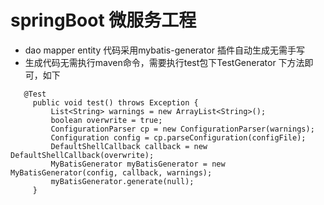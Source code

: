 # springBoot 微服务工程
* dao mapper entity 代码采用mybatis-generator 插件自动生成无需手写
* 生成代码无需执行maven命令，需要执行test包下TestGenerator 下方法即可，如下
```
   @Test
     public void test() throws Exception {
         List<String> warnings = new ArrayList<String>();
         boolean overwrite = true;
         ConfigurationParser cp = new ConfigurationParser(warnings);
         Configuration config = cp.parseConfiguration(configFile);
         DefaultShellCallback callback = new DefaultShellCallback(overwrite);
         MyBatisGenerator myBatisGenerator = new MyBatisGenerator(config, callback, warnings);
         myBatisGenerator.generate(null);
     }
```
